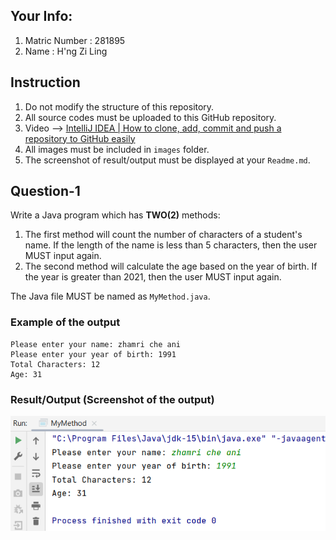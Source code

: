 ## Your Info:
1. Matric Number : 281895
1. Name : H'ng Zi Ling

## Instruction
1. Do not modify the structure of this repository.
1. All source codes must be uploaded to this GitHub repository.
1. Video --> [IntelliJ IDEA | How to clone, add, commit and push a repository to GitHub easily](https://youtu.be/RXV3Yusr0SI)
1. All images must be included in `images` folder.
1. The screenshot of result/output must be displayed at your `Readme.md`.


## Question-1

Write a Java program which has __TWO(2)__ methods:
1. The first method will count the number of characters of a student's name. If the length of the name is less than 5 characters, then the user MUST input again.
2. The second method will calculate the age based on the year of birth. If the year is greater than 2021, then the user MUST input again.

The Java file MUST be named as `MyMethod.java`.

### Example of the output
```
Please enter your name: zhamri che ani
Please enter your year of birth: 1991
Total Characters: 12
Age: 31
```

### Result/Output (Screenshot of the output)

![Tutorial02-Q1Count](images/Tutorial02-Q1Count.png)